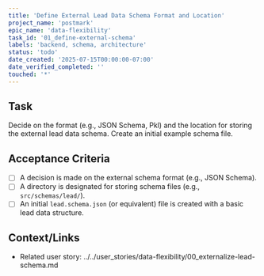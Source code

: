 ```yaml
---
title: 'Define External Lead Data Schema Format and Location'
project_name: 'postmark'
epic_name: 'data-flexibility'
task_id: '01_define-external-schema'
labels: 'backend, schema, architecture'
status: 'todo'
date_created: '2025-07-15T00:00:00-07:00'
date_verified_completed: ''
touched: '*'
---
```


## Task

Decide on the format (e.g., JSON Schema, Pkl) and the location for storing the external lead data schema. Create an initial example schema file.

## Acceptance Criteria

- [ ] A decision is made on the external schema format (e.g., JSON Schema).
- [ ] A directory is designated for storing schema files (e.g., `src/schemas/lead/`).
- [ ] An initial `lead.schema.json` (or equivalent) file is created with a basic lead data structure.

## Context/Links

- Related user story: ../../user_stories/data-flexibility/00_externalize-lead-schema.md
